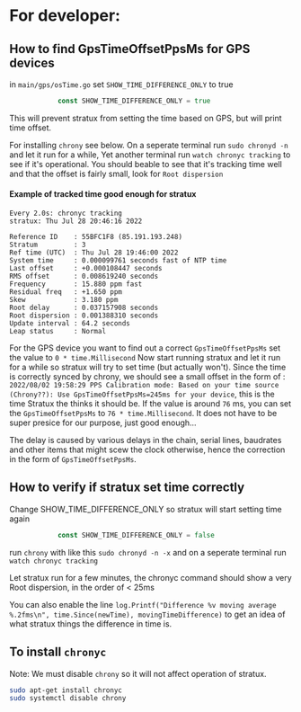 # For developer:

## How to find GpsTimeOffsetPpsMs for GPS devices

in `main/gps/osTime.go` set `SHOW_TIME_DIFFERENCE_ONLY` to true
```go
			const SHOW_TIME_DIFFERENCE_ONLY = true
```
This will prevent stratux from setting the time based on GPS, but will print time offset.

For installing `chrony` see below.
On a seperate terminal run `sudo chronyd -n` and let it run for a while, Yet another terminal run `watch chronyc tracking` to see if it's operational.
You should beable to see that it's tracking time well and that the offset is fairly small, look for `Root dispersion`

#### Example of tracked time good enough for stratux
```
Every 2.0s: chronyc tracking                                                                                                                                            stratux: Thu Jul 28 20:46:16 2022

Reference ID    : 55BFC1F8 (85.191.193.248)
Stratum         : 3
Ref time (UTC)  : Thu Jul 28 19:46:00 2022
System time     : 0.000099761 seconds fast of NTP time
Last offset     : +0.000108447 seconds
RMS offset      : 0.008619240 seconds
Frequency       : 15.880 ppm fast
Residual freq   : +1.650 ppm
Skew            : 3.180 ppm
Root delay      : 0.037157908 seconds
Root dispersion : 0.001388310 seconds
Update interval : 64.2 seconds
Leap status     : Normal
```

For the GPS device you want to find out a correct `GpsTimeOffsetPpsMs` set the value to `0 * time.Millisecond`
Now start running stratux and let it run for a while so stratux will try to set time (but actually won't). Since the time is correctly synced by chrony,
we should see a small offset in the form of : `2022/08/02 19:58:29 PPS Calibration mode: Based on your time source (Chrony??): Use GpsTimeOffsetPpsMs=245ms for your device`,
this is the time Stratux the thinks it should be. If the value is around `76` ms, you can set the `GpsTimeOffsetPpsMs`
to `76 * time.Millisecond`. It does not have to be super presice for our purpose, just good enough...

The delay is caused by various delays in the chain, serial lines, baudrates and other items that might scew the clock otherwise,
hence the correction in the form of `GpsTimeOffsetPpsMs`.


## How to verify if stratux set time correctly

Change SHOW_TIME_DIFFERENCE_ONLY so stratux will start setting time again
```go
			const SHOW_TIME_DIFFERENCE_ONLY = false
```
run `chrony` with like this `sudo chronyd -n -x` and on a seperate terminal run `watch chronyc tracking`

Let stratux run for a few minutes, the chronyc command should show a very Root dispersion, in the order of < 25ms

You can also enable the line `log.Printf("Difference %v moving average %.2fms\n", time.Since(newTime), movingTimeDifference)` to
get an idea of what stratux things the difference in time is.

## To install `chronyc`

Note: We must disable `chrony` so it will not affect operation of stratux.

```bash
sudo apt-get install chronyc
sudo systemctl disable chrony
```
